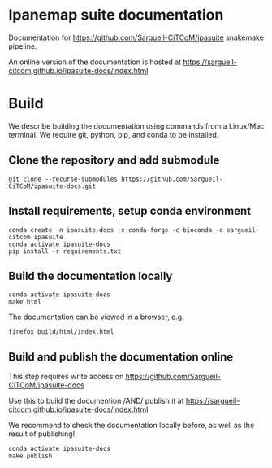 # Ipanemap suite documentation

Documentation for https://github.com/Sargueil-CiTCoM/ipasuite snakemake pipeline.

An online version of the documentation is hosted at
https://sargueil-citcom.github.io/ipasuite-docs/index.html

# Build

We describe building the documentation using commands from a Linux/Mac
terminal. We require git, python, pip, and conda to be installed.

## Clone the repository and add submodule

```
git clone --recurse-submodules https://github.com/Sargueil-CiTCoM/ipasuite-docs.git
```

## Install requirements, setup conda environment
```
conda create -n ipasuite-docs -c conda-forge -c bioconda -c sargueil-citcom ipasuite
conda activate ipasuite-docs
pip install -r requirements.txt
```

## Build the documentation locally
```
conda activate ipasuite-docs
make html
```

The documentation can be viewed in a browser, e.g.
```
firefox build/html/index.html
```


## Build and publish the documentation online

This step requires write access on
https://github.com/Sargueil-CiTCoM/ipasuite-docs

Use this to build the documention /AND/ publish it at
https://sargueil-citcom.github.io/ipasuite-docs/index.html

We recommend to check the documentation locally before, as well as the
result of publishing!


```
conda activate ipasuite-docs
make publish
```
